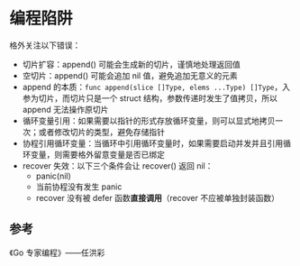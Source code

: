 # 编程陷阱

格外关注以下错误：

- 切片扩容：append() 可能会生成新的切片，谨慎地处理返回值
- 空切片：append() 可能会追加 nil 值，避免追加无意义的元素
- append 的本质：`func append(slice []Type, elems ...Type) []Type`，入参为切片，而切片只是一个 struct 结构，参数传递时发生了值拷贝，所以 append 无法操作原切片
- 循环变量引用：如果需要以指针的形式存放循环变量，则可以显式地拷贝一次；或者修改切片的类型，避免存储指针
- 协程引用循环变量：当循环中引用循环变量时，如果需要启动并发并且引用循环变量，则需要格外留意变量是否已绑定
- recover 失效：以下三个条件会让 recover() 返回 nil：
  - panic(nil)
  - 当前协程没有发生 panic
  - recover 没有被 defer 函数**直接调用**（recover 不应被单独封装函数）


## 参考

《Go 专家编程》——任洪彩